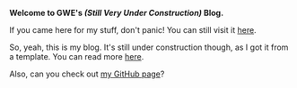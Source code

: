 **Welcome to GWE's *(Still Very Under Construction)* Blog.**

If you came here for my stuff, don't panic! You can still visit it [here](https://gamingwithevets.github.io/stuff).

So, yeah, this is my blog. It's still under construction though, as I got it from a template. You can read more [here](https://gamingwithevets.github.io/README.html).

Also, can you check out [my GitHub page](https://github.com/gamingwithevets)?
